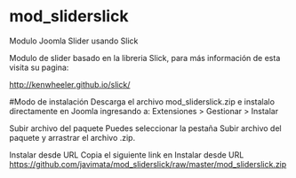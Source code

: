 # mod_sliderslick
Modulo Joomla Slider usando Slick

Modulo de slider basado en la libreria Slick, para más información de esta visita su pagina: 

http://kenwheeler.github.io/slick/

#Modo de instalación
Descarga el archivo mod_sliderslick.zip e instalalo directamente en Joomla ingresando a: Extensiones > Gestionar > Instalar

Subir archivo del paquete
Puedes seleccionar la pestaña Subir archivo del paquete y arrastrar el archivo .zip.

Instalar desde URL
Copia el siguiente link en Instalar desde URL
https://github.com/javimata/mod_sliderslick/raw/master/mod_sliderslick.zip
